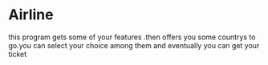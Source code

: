 # Airline
this program gets some of your features .then offers you some countrys to go.you can select your choice among them and eventually you can get your ticket
